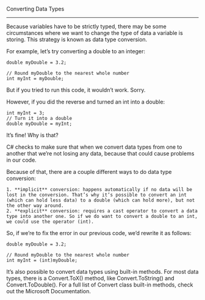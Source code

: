 Converting Data Types
***
Because variables have to be strictly typed, there may be some circumstances where we want to change the type of data a variable is storing. This strategy is known as data type conversion.

For example, let’s try converting a double to an integer:
``````
double myDouble = 3.2;

// Round myDouble to the nearest whole number
int myInt = myDouble;
``````
But if you tried to run this code, it wouldn’t work. Sorry.

However, if you did the reverse and turned an int into a double:
``````
int myInt = 3;
// Turn it into a double
double myDouble = myInt;
``````
It’s fine! Why is that?

C# checks to make sure that when we convert data types from one to another that we’re not losing any data, because that could cause problems in our code.

Because of that, there are a couple different ways to do data type conversion:

    1. **implicit** conversion: happens automatically if no data will be lost in the conversion. That’s why it’s possible to convert an int (which can hold less data) to a double (which can hold more), but not the other way around.
    2. **explicit** conversion: requires a cast operator to convert a data type into another one. So if we do want to convert a double to an int, we could use the operator (int).

So, if we’re to fix the error in our previous code, we’d rewrite it as follows:
``````
double myDouble = 3.2;

// Round myDouble to the nearest whole number
int myInt = (int)myDouble;
``````
It’s also possible to convert data types using built-in methods. For most data types, there is a Convert.ToX() method, like Convert.ToString() and Convert.ToDouble(). For a full list of Convert class built-in methods, check out the Microsoft Documentation.
